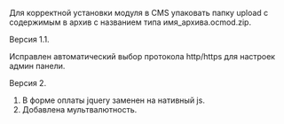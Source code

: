 Для корректной установки модуля в CMS упаковать папку upload с содержимым в архив с названием типа имя_архива.ocmod.zip.

Версия 1.1.

Исправлен автоматический выбор протокола http/https для настроек админ панели.

Версия 2.

1. В форме оплаты jquery заменен на нативный js.
2. Добавлена мультвалютность.
